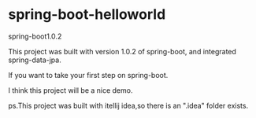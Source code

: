 spring-boot-helloworld
======================
spring-boot1.0.2

This project was built with version 1.0.2 of spring-boot, and integrated spring-data-jpa.

If you want to take your first step on spring-boot.

I think this project will be a nice demo.

ps.This project was built with itellij idea,so there is an ".idea" folder exists.
